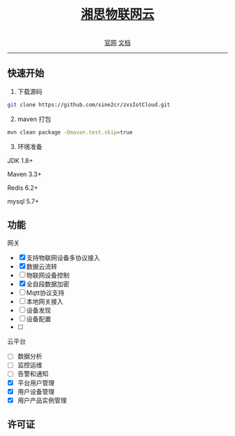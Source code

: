 <p align="center">
    <a href="https://github.com/sine2cr/zxsIotCloud" target="_blank" rel="noopener noreferrer">
        <h1 style="text-align: center">湘思物联网云</h1>
    </a>
</p>

<p align="center">
<br />
<a href="#">官网</a>
<a href="https://github.com/sine2cr/zxsIotCloud/tree/master/doc">文档</a>
</p>

------------------------------


## 快速开始
1. 下载源码

```bash
git clone https://github.com/sine2cr/zxsIotCloud.git
```
2. maven 打包

```bash
mvn clean package -Dmaven.test.skip=true
```

3. 环境准备

JDK 1.8+

Maven 3.3+

Redis 6.2+

mysql 5.7+




## 功能

网关
- [x] 支持物联网设备多协议接入
- [x] 数据云流转
- [ ] 物联网设备控制
- [x] 全自段数据加密
- [ ] Mqtt协议支持
- [ ] 本地网关接入
- [ ] 设备发现
- [ ] 设备配置
- [ ]

云平台
- [ ] 数据分析
- [ ] 监控运维
- [ ] 告警和通知
- [x] 平台用户管理
- [x] 用户设备管理
- [x] 用户产品实例管理
## 许可证
